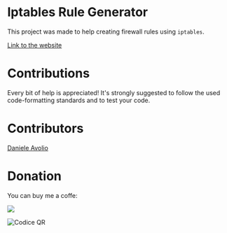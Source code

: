 # Iptables Rule Generator

This project was made to help creating firewall rules using `iptables`.

[Link to the website](https://claudiocli.github.io/Iptables-Rule-Generator/)

# Contributions
Every bit of help is appreciated!
It's strongly suggested to follow the used code-formatting standards and to test your code.

# Contributors
[Daniele Avolio](https://github.com/danieleavolio)

# Donation
You can buy me a coffe:

[![](https://www.paypalobjects.com/en_US/i/btn/btn_donate_LG.gif)](https://www.paypal.com/donate/?hosted_button_id=W8ZTJHH89TJJL)

![Codice QR](https://user-images.githubusercontent.com/43884655/219439429-12def0fe-354a-4790-9649-dc8947401753.png)
